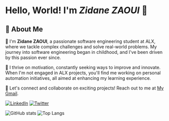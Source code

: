 # Hello, World! I'm _Zidane ZAOUI_ 👋

## 🚀 About Me


👋 I'm __Zidane ZAOUI__, a passionate software engineering student at ALX, where we tackle complex challenges and solve real-world problems. My journey into software engineering began in childhood, and I've been driven by this passion ever since.

🚀 I thrive on motivation, constantly seeking ways to improve and innovate. When I'm not engaged in ALX projects, you'll find me working on personal automation initiatives, all aimed at enhancing my learning experience.

🌟 Let's connect and collaborate on exciting projects! Reach out to me at [My Gmail](mailto:zidanditoo@gmail.com).


[![LinkedIn](https://img.shields.io/badge/-LinkedIn-blue?style=flat-square&logo=Linkedin&logoColor=white&link=https://www.linkedin.com/in/zidane-zaoui-06a267278/)](https://www.linkedin.com/in/zidane-zaoui-06a267278/)
[![Twitter](https://img.shields.io/badge/-Twitter-blue?style=flat-square&logo=Twitter&logoColor=white&link=https://twitter.com/IamZidanee)](https://twitter.com/IamZidanee)



![GitHub stats](https://github-readme-stats.vercel.app/api?username=Matsadura&show_icons=true)
![Top Langs](https://github-readme-stats.vercel.app/api/top-langs/?username=Matsadura&layout=compact)


